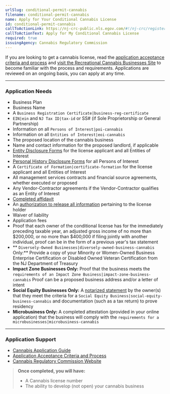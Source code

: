 ```yaml
---
urlSlug: conditional-permit-cannabis
filename: conditional-permit-cannabis
name: Apply for Your Conditional Cannabis License
id: conditional-permit-cannabis
callToActionLink: https://nj-crc-public.nls.egov.com/#!/nj-crc/register
callToActionText: Apply for My Conditional Cannabis License
required: true
issuingAgency: Cannabis Regulatory Commission
---
```


If you are looking to get a cannabis license, read the [application acceptance criteria and process](https://www.nj.gov/cannabis/documents/businesses/personal-use/Final%20Notice%20of%20Application%20Acceptance.pdf) and [visit the Recreational Cannabis Businesses Site](https://www.nj.gov/cannabis/businesses/index.shtml) to become familiar with the process and requirements. Applications are reviewed on an ongoing basis, you can apply at any time.

---

### Application Needs

- Business Plan
- Business Name
- A `Business Registration Certificate|business-reg-certificate`
- `EIN|ein` and `NJ Tax ID|tax-id` or SS# (if Sole Proprietorship or General Partnership)
- Information on all `Persons of Interest|poi-cannabis`
- Information on all `Entities of Interest|eoi-cannabis`
- The proposed location of the cannabis business
- Name and contact information for the proposed landlord, if applicable
- [Entity Disclosure Forms](https://www.nj.gov/cannabis/documents/businesses/personal-use/CRC%20Entity%20Disclosure%20Form%20Fillable.pdf) for the license applicant and all Entities of Interest
- [Personal History Disclosure Forms](https://www.nj.gov/cannabis/documents/businesses/personal-use/Personal%20History%20Disclosure%20Form.pdf) for all Persons of Interest
- A `Certificate of Formation|certificate-formation` for the license applicant and all Entities of Interest
- All management services contracts and financial source agreements, whether executed or proposed
- Any Vendor-Contractor agreements if the Vendor-Contractor qualifies as an Entity of Interest
- [Completed affidavit](https://www.nj.gov/cannabis/documents/businesses/personal-use/Cannabis%20Business%20Applicant%20Affidavit%20Waiver%20Release.pdf)
- An [authorization to release all information](https://www.nj.gov/cannabis/documents/businesses/personal-use/Personal%20History%20Disclosure%20Form.pdf) pertaining to the license holder
- Waiver of liability
- Application fees
- Proof that each owner of the conditional license has for the immediately preceding taxable year, an adjusted gross income of no more than $200,000, or no more than $400,000 if filing jointly with another individual, proof can be in the form of a previous year's tax statement
- ** `Diversely-Owned Businesses|diversely-owned-business-cannabis` Only:** Provide a copy of your Minority or Women-Owned Business Enterprise Certification or Disabled Owned Veteran Certification from the NJ Department of Treasury
- **Impact Zone Businesses Only:** Proof that the business meets the `requirements of an Impact Zone Business|impact-zone-business-cannabis` Proof can be a proposed business address and/or a letter of intent
- **Social Equity Businesses Only:** A [notarized statement](https://www.nj.gov/cannabis/documents/businesses/personal-use/Certification%20of%20SEB%20FINAL%2012.13.21.pdf) by the owner(s) that they meet the criteria for a `Social Equity Business|social-equity-business-cannabis` and documentation (such as a tax return) to prove residency
- **Microbusiness Only:** A completed attestation (provided in your online application) that the business will comply with the `requirements for a microbusinesses|microbusiness-cannabis`
---
### Application Support
* [Cannabis Application Guide](https://www.nj.gov/cannabis/documents/businesses/personal-use/Application%20Guide.pdf)
* [Application Acceptance Criteria and Process](https://www.nj.gov/cannabis/documents/businesses/personal-use/Final%20Notice%20of%20Application%20Acceptance.pdf)
* [Cannabis Regulatory Commission Website](https://www.nj.gov/cannabis/businesses/index.shtml)
> **Once completed, you will have:**
>
> - A Cannabis license number
> - The ability to develop (not open) your cannabis business
